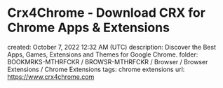 # Crx4Chrome - Download CRX for Chrome Apps & Extensions

created: October 7, 2022 12:32 AM (UTC)
description: Discover the Best Apps, Games, Extensions and Themes for Google Chrome.
folder: BOOKMRKS-MTHRFCKR / BROWSR-MTHRFCKR / Browser / Browser Extensions / Chrome Extensions
tags: chrome extensions
url: https://www.crx4chrome.com